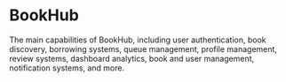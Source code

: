 # BookHub
 The main capabilities of BookHub, including user authentication, book discovery, borrowing systems, queue management, profile management, review systems, dashboard analytics, book and user management, notification systems, and more.
